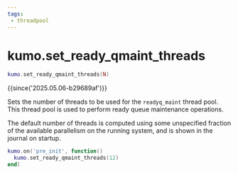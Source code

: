 ```yaml
---
tags:
 - threadpool
---
```


# kumo.set_ready_qmaint_threads

```lua
kumo.set_ready_qmaint_threads(N)
```

{{since('2025.05.06-b29689af')}}

Sets the number of threads to be used for the `readyq_maint` thread pool.
This thread pool is used to perform ready queue maintenance operations.

The default number of threads is computed using some unspecified fraction of
the available parallelism on the running system, and is shown in the journal on
startup.


```lua
kumo.on('pre_init', function()
  kumo.set_ready_qmaint_threads(12)
end)
```

